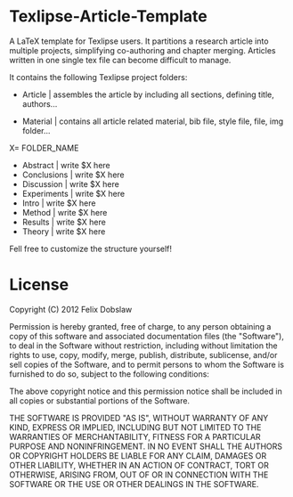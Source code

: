 Texlipse-Article-Template
=========================

A LaTeX template for Texlipse users. It partitions a research article into multiple projects, simplifying co-authoring and chapter merging. Articles written in one single tex file can become difficult to manage.

It contains the following Texlipse project folders:

* Article \| assembles the article by including all sections, defining title, authors...

* Material \| contains all article related material, bib file, style file,  file, img folder...

X= FOLDER_NAME
* Abstract \| write $X here
* Conclusions \| write $X here
* Discussion \| write $X here
* Experiments \| write $X here
* Intro \| write $X here
* Method \| write $X here
* Results \| write $X here
* Theory \| write $X here

Fell free to customize the structure yourself!

# License

Copyright (C) 2012 Felix Dobslaw

Permission is hereby granted, free of charge, to any person obtaining a copy of this software and associated documentation files (the "Software"), to deal in the Software without restriction, including without limitation the rights to use, copy, modify, merge, publish, distribute, sublicense, and/or sell copies of the Software, and to permit persons to whom the Software is furnished to do so, subject to the following conditions:

The above copyright notice and this permission notice shall be included in all copies or substantial portions of the Software.

THE SOFTWARE IS PROVIDED "AS IS", WITHOUT WARRANTY OF ANY KIND, EXPRESS OR IMPLIED, INCLUDING BUT NOT LIMITED TO THE WARRANTIES OF MERCHANTABILITY, FITNESS FOR A PARTICULAR PURPOSE AND NONINFRINGEMENT. IN NO EVENT SHALL THE AUTHORS OR COPYRIGHT HOLDERS BE LIABLE FOR ANY CLAIM, DAMAGES OR OTHER LIABILITY, WHETHER IN AN ACTION OF CONTRACT, TORT OR OTHERWISE, ARISING FROM, OUT OF OR IN CONNECTION WITH THE SOFTWARE OR THE USE OR OTHER DEALINGS IN THE SOFTWARE.
